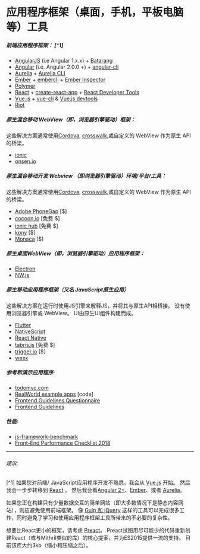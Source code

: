 # 应用程序框架（桌面，手机，平板电脑等）工具

##### 前端应用程序框架： [^1]

* [AngularJS](https://github.com/angular/angular.js) (i.e Angular 1.x.x) + [Batarang](https://github.com/angular/angularjs-batarang)
* [Angular](https://github.com/angular/angular) (i.e. Angular 2.0.0 +) + [angular-cli](https://github.com/angular/angular-cli) 
* [Aurelia](http://aurelia.io/) + [Aurelia CLI](https://github.com/aurelia/cli)
* [Ember](http://emberjs.com/) + [embercli](https://ember-cli.com/) + [Ember Inspector](https://chrome.google.com/webstore/detail/ember-inspector/bmdblncegkenkacieihfhpjfppoconhi?hl=en)
* [Polymer](https://www.polymer-project.org/1.0/)
* [React](http://facebook.github.io/react/) + [create-react-app](https://github.com/facebookincubator/create-react-app) + [React Developer Tools](https://chrome.google.com/webstore/detail/react-developer-tools/fmkadmapgofadopljbjfkapdkoienihi)
* [Vue.js](http://vuejs.org/) + [vue-cli](https://github.com/vuejs/vue-cli) & [Vue.js devtools](https://chrome.google.com/webstore/detail/vuejs-devtools/nhdogjmejiglipccpnnnanhbledajbpd?hl=en)
* [Riot](http://riotjs.com/)

##### 原生混合移动 WebView（即，浏览器引擎驱动）框架：

这些解决方案通常使用[Cordova](https://cordova.apache.org/), [crosswalk](https://crosswalk-project.org/),或自定义的 WebView 作为原生 API 的桥梁。

* [ionic](http://ionicframework.com/)
* [onsen.io](http://onsen.io/)

##### 原生混合移动开发 Webview （即浏览器引擎驱动）环境/平台/工具：

这些解决方案通常使用[Cordova](https://cordova.apache.org/), [crosswalk](https://crosswalk-project.org/),或自定义的 WebView 作为原生 API 的桥梁。

* [Adobe PhoneGap](http://phonegap.com/) [$]
* [cocoon.io](https://cocoon.io) [免费 $]
* [ionic hub](http://ionic.io/) [免费 $]
* [kony](http://www.kony.com/products/mobility-platform) [$]
* [Monaca](https://monaca.io/) [$]

##### 原生桌面WebView（即，浏览器引擎驱动）应用程序框架：

* [Electron](http://electron.atom.io/)
* [NW.js](https://github.com/nwjs/nw.js)

##### 原生移动应用程序框架（又名 JavaScript原生应用）

这些解决方案在运行时使用JS引擎来解释JS，并将其与原生API相桥接。 没有使用浏览器引擎或 WebView。 UI由原生UI组件构建而成。

* [Flutter](https://flutter.io/)
* [NativeScript](https://www.nativescript.org/)
* [React Native](https://facebook.github.io/react-native/)
* [tabris.js](https://tabrisjs.com/) [免费 $]
* [trigger.io](https://trigger.io/how-it-works/) [$]
* [weex](https://weex.apache.org/)

##### 参考和演示应用程序:

* [todomvc.com](http://todomvc.com/)
* [RealWorld example apps](https://github.com/gothinkster/realworld) [code]
* [Frontend Guidelines Questionnaire](https://github.com/bradfrost/frontend-guidelines-questionnaire)
* [Frontend Guidelines](https://github.com/bendc/frontend-guidelines)

##### 性能:

* [js-framework-benchmark](https://github.com/krausest/js-framework-benchmark)
* [Front-End Performance Checklist 2018](https://www.dropbox.com/s/8h9lo8ee65oo9y1/front-end-performance-checklist-2018.pdf?dl=0)

***

###### 建议:

[^1] 如果您对前端/ JavaScript应用程序开发不熟悉，我会从 [Vue.js](http://vuejs.org/) 开始。 然后我会一步步转移到 [React](http://facebook.github.io/react/) 。 然后我会看[Angular 2+](https://angular.io/)、[Ember](http://emberjs.com/)、或者 [Aurelia](http://aurelia.io/)。

如果您正在构建只有少量数据交互的简单网站（即大多数情况下是静态内容网站），则应避免使用前端框架。 像 [Gulp 和 jQuery](https://github.com/vigetlabs/blendid) 这样的工具可以完成很多工作，同时避免了学习和使用应用程序框架工具所带来的不必要的复杂性。

想要比React更小的框架，请考虑 [Preact](https://preactjs.com/)。 Preact试图用尽可能少的代码重新创建React（或与Mithril类似的库）的核心提案，并为ES2015提供一流的支持。 目前该库大约3kb（缩小和压缩之后）。













































